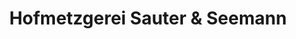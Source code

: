 ---
title: "Hofmetzgerei Sauter & Seemann"
url: /keltern/hofmetzgerei-sauter-und-seemann/
shop: Metzgerei
---